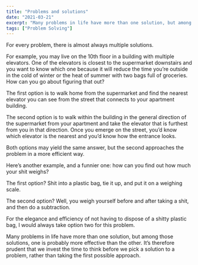```yaml
---
title: "Problems and solutions"
date: "2021-03-21"
excerpt: "Many problems in life have more than one solution, but among those solutions, one is probably more effective than the other."
tags: ["Problem Solving"]
---
```


For every problem, there is almost always multiple solutions.

For example, you may live on the 10th floor in a building with multiple elevators. One of the elevators is closest to the supermarket downstairs and you want to know which one because it will reduce the time you’re outside in the cold of winter or the heat of summer with two bags full of groceries. How can you go about figuring that out?

The first option is to walk home from the supermarket and find the nearest elevator you can see from the street that connects to your apartment building.

The second option is to walk within the building in the general direction of the supermarket from your apartment and take the elevator that is furthest from you in that direction. Once you emerge on the street, you’d know which elevator is the nearest and you’d know how the entrance looks.

Both options may yield the same answer, but the second approaches the problem in a more efficient way.

Here’s another example, and a funnier one: how can you find out how much your shit weighs?

The first option? Shit into a plastic bag, tie it up, and put it on a weighing scale.

The second option? Well, you weigh yourself before and after taking a shit, and then do a subtraction.

For the elegance and efficiency of not having to dispose of a shitty plastic bag, I would always take option two for this problem.

Many problems in life have more than one solution, but among those solutions, one is probably more effective than the other. It’s therefore prudent that we invest the time to think before we pick a solution to a problem, rather than taking the first possible approach.
